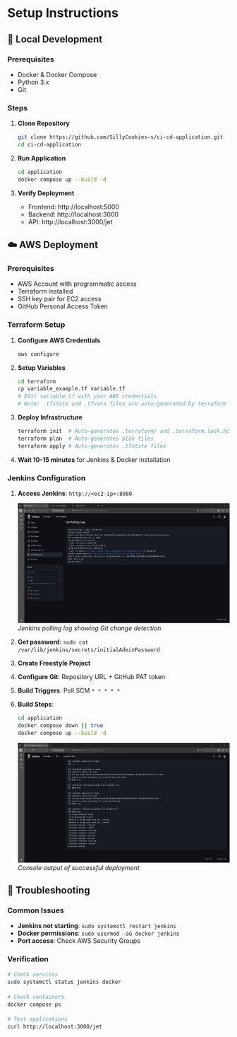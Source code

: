 # Setup Instructions

## 🔧 Local Development

### Prerequisites
- Docker & Docker Compose
- Python 3.x
- Git

### Steps
1. **Clone Repository**
   ```bash
   git clone https://github.com/SillyCookies-s/ci-cd-application.git
   cd ci-cd-application
   ```

2. **Run Application**
   ```bash
   cd application
   docker compose up --build -d
   ```

3. **Verify Deployment**
   - Frontend: http://localhost:5000
   - Backend: http://localhost:3000
   - API: http://localhost:3000/jet
   


## ☁️ AWS Deployment

### Prerequisites
- AWS Account with programmatic access
- Terraform installed
- SSH key pair for EC2 access
- GitHub Personal Access Token

### Terraform Setup
1. **Configure AWS Credentials**
   ```bash
   aws configure
   ```

2. **Setup Variables**
   ```bash
   cd terraform
   cp variable_example.tf variable.tf
   # Edit variable.tf with your AWS credentials
   # Note: .tfstate and .tfvars files are auto-generated by terraform
   ```

3. **Deploy Infrastructure**
   ```bash
   terraform init  # Auto-generates .terraform/ and .terraform.lock.hcl
   terraform plan  # Auto-generates plan files
   terraform apply # Auto-generates .tfstate files
   ```

4. **Wait 10-15 minutes** for Jenkins & Docker installation

### Jenkins Configuration
1. **Access Jenkins**: `http://<ec2-ip>:8080`
   
   ![Jenkins Polling Log](screenshots/after-git-update-jenkin-polling-log.png)
   *Jenkins polling log showing Git change detection*

2. **Get password**: `sudo cat /var/lib/jenkins/secrets/initialAdminPassword`
3. **Create Freestyle Project**
4. **Configure Git**: Repository URL + GitHub PAT token
5. **Build Triggers**: Poll SCM `* * * * *`
6. **Build Steps**:
   ```bash
   cd application
   docker compose down || true
   docker compose up --build -d
   ```
   
   ![Jenkins Console End](screenshots/console-log-end.png)
   *Console output of successful deployment*

## 🐛 Troubleshooting

### Common Issues
- **Jenkins not starting**: `sudo systemctl restart jenkins`
- **Docker permissions**: `sudo usermod -aG docker jenkins`
- **Port access**: Check AWS Security Groups

### Verification
```bash
# Check services
sudo systemctl status jenkins docker

# Check containers
docker compose ps

# Test applications
curl http://localhost:3000/jet
```